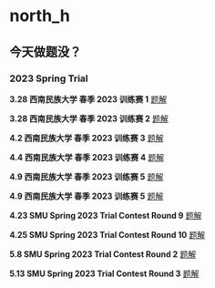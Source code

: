 # north_h

## 今天做题没？


### 2023 Spring Trial
**3.28 西南民族大学 春季 2023 训练赛 1**
[题解](https://blog.nowcoder.net/n/27a23a05a5094a47bf1c8b108ee15ee9)

**3.28 西南民族大学 春季 2023 训练赛 2**
[题解](https://blog.nowcoder.net/n/77ec028264634b84ad3bbc7c035e72fa)

**4.2 西南民族大学 春季 2023 训练赛 3**
[题解](https://blog.nowcoder.net/n/d327851ab58f4452899286d3259d09a8)

**4.4  西南民族大学 春季 2023 训练赛 4**
[题解](https://blog.nowcoder.net/n/f7e8df3b304041a390268accf7fef986)

**4.9  西南民族大学 春季 2023 训练赛 5**
[题解](https://blog.nowcoder.net/n/a72340ff56ad4146a81de5c1d6ece02c)

**4.9  西南民族大学 春季 2023 训练赛 5**
[题解](https://blog.nowcoder.net/n/a72340ff56ad4146a81de5c1d6ece02c)

**4.23  SMU Spring 2023 Trial Contest Round 9**
[题解](https://blog.nowcoder.net/n/86d4c86ffbdf416a8ee7ca168055cb2c) 

**4.25  SMU Spring 2023 Trial Contest Round 10**
[题解](https://blog.nowcoder.net/n/dea6eace56584359b276ad626bbf3248)

**5.8  SMU Spring 2023 Trial Contest Round 2**
[题解](https://blog.nowcoder.net/n/9a107a72359e4a0181411dd4c629ef48)

**5.13  SMU Spring 2023 Trial Contest Round 3**
[题解](https://blog.nowcoder.net/n/4799ace5cec94dacadee9c6c3a43d12f)
